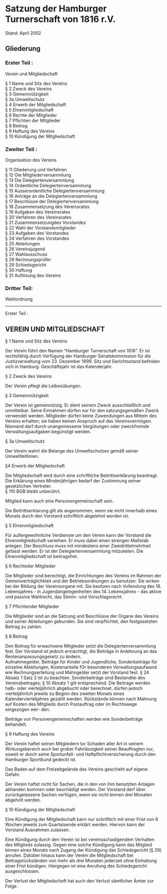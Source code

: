 # Satzung der Hamburger Turnerschaft von 1816 r.V.

Stand: April 2002

## Gliederung

### Erster Teil :

Verein und Mitgliedschaft

§ 1 Name und Sitz des Vereins  
§ 2 Zweck des Vereins  
§ 3 Gemeinnützigkeit  
§ 3a Umweltschutz  
§ 4 Erwerb der Mitgliedschaft  
§ 5 Ehrenmitgliedschaft  
§ 6 Rechte der Mitglieder  
§ 7 Pflichten der Mitglieder  
§ 8 Beitrag  
§ 9 Haftung des Vereins  
§ 10 Kündigung der Mitgliedschaft  

### Zweiter Teil :

Organisation des Vereins

§ 11 Gliederung und Verfahren  
§ 12 Oie Mitgliederversammlung  
§ 13 Die Delegiertenversammlung  
§ 14 Ordentliche Delegiertenversammlung  
§ 15 Ausserordentllche Delegiertenversammlung  
§ 16 Anträge an die Delegiertenversammlung  
§ 17 Beschlüsse der Delegiertenversammlung  
§ 18 Zusammensetzung des Vereinsrates  
§ 19 Aufgaben des Vereinsrates  
§ 20 Verfahren des Vereinsrates  
§ 21 Zusammensetzungdes Vorstandes  
§ 22 Wahl der Vorstandsmitglieder  
§ 23 Aufgaben des Vorstandes  
§ 24 Verfahren des Vorstandes  
§ 25 Abteilungen  
§ 26 Vereinsjugend  
§ 27 Wahlausschuss  
§ 28 Rechnungsprüfer  
§ 29 Schiedsgericht  
§ 30 Haftung  
§ 31 Auflösung des Vereins  

### Dritter Teil:

Wahlordnung

---

Erster Teil :

## VEREIN UND MITGLIEDSCHAFT

§ 1 Name und Sitz des Vereins

Der Verein führt den Namen "Hamburger Turnerschaft von 1816". Er ist rechtsfähig durch Verfügung der Hamburger Senatskommission für die Justizverwaltung vom 23. Dezember 1899. Sitz und Gerichtsstand befinden sich in Hamburg. Geschäftsjahr ist das Kalenderjahr.

§ 2 Zweck des Vereins

Der Verein pflegt die Leibesübungen.

§ 3 Gemeinnützigkeit

Der Verein ist gemeinnützig. Er dient seinem Zweck ausschließlich und unmittelbar. Seine Einnahmen dürfen nur für den satzungsgemäßen Zweck verwendet werden. Mitglieder dürfen keine Zuwendungen aus Mitteln des Vereins erhalten; sie haben keinen Anspruch auf das Vereinsvermögen. Niemand darf
durch unangemessene Vergütungen oder zweckfremde Verwaltungsaufgaben begünstigt werden.

§ 3a Umweltschutz

Der Verein wahrt die Belange des Umweltschutzes gemäß seiner Umweltleitlinien.

§4 Erwerb der Mitgliedschaft

Die Mitgliedschaft wird durch eine schriftliche Beitrittserklärung beantragt. Die Erklärung eines Minderjährigen bedarf der Zustimmung seiner gesetzlichen Vertreter.  
§ 110 BGB bleibt unberührt.

Mitglied kann auch eine Personengemeinschaft sein.

Die Beitrittserklarung gilt als angenommen, wenn sie nicht innerhalb eines Monats durch den Vorstand schriftlich abgelehnt worden ist.

§ 5 Ehrenmitgliedschaft

Für außergewöhnliche Verdienste um den Verein kann der Vorstand die Ehrenmitgliedschaft verleihen. Er muss dabei einen strengen Maßstab anlegen. Der Beschluss muss mit mindestens einer Zweidrittelmehrheit gefasst werden. Er ist der Delegiertenversammlung mitzuteilen. Die Ehrenmitgliedschaft ist beitragsfrei.

§ 6 Rechteder Mitglieder

Die Mitglieder sind berechtigt, die Einrichtungen des Vereins im Rahmen der Gemeinverträglichkleit und der Betriebsordnungen zu benutzen. Sie wirken bei der Bildung der Vereinsorgane mit. Sie besitzen nach Vollendung des 18. Lebensjahres - in Jugendangelegenheiten des 14. Lebensjahres - das aktive und passive Wahlrecht, das Stimm- und Vorschlagsrecht.

§ 7 Pflichtender Mitglieder

Die Mitglieder sind an die Satzung und Beschlüsse der Organe des Vereins
und seiner Abteilungen gebunden. Sie sind verpflichtet, den festgesetzten
Beitrag zu zahlen.

§ 8 Beitrag

Den Beitrag für erwachsene Mitglieder setzt die Delegiertenversammlung fest. Der Vorstand ist jedoch ermächtigt, die Beiträge in Anlehnung an das Rentenanpassungsgesetz zu ändern.  
Aufnahmegelder, Beiträge für Kinder und Jugendliche, Sonderbeiträge für einzelne Abteilungen, Kostenanteile fOr besonderen Verwaltungsaufwand wie
Rechnungserteilung und Mahngelder setzt der Vorstand fest. § 24 Absatz 1
Satz 2 ist zu beachten. Sonderbeiträge sind Bestandtei des Vereinsbeitrages; § 10 Absatz 1 gilt entsprechend.
Die Beitrage werden halb- oder vierteljährlich abgebucht oder berechnet, dürfen jedoch vierteljährlich jeweils zu Beginn des zweiten Monats eines
Kalendervierteljahres gezahlt werden. Rückstände können nach Mahnung auf
Kosten des Mitglieds durch Postauftrag oder im Rechtswege eingezogen wer-
den.

Beiträge von Personengemeinschaften werden wie Sonderbeiträge behandelt.

§ 9 Haftung des Vereins

Der Verein haftet seinen Mitgliedern tor Schaden aller Art in seinem
Wirkungsbereich auch bei grober Fahrlässigkeit seiner Beauftragten nur, soweit er durch seine Sportunfall- und Haftpflichtversicherung durch den Hamburger Sportbund gedeckt ist.

Das Baden auf dem Freizeitgelände des Vereins geschieht auf eigene Gefahr.

Der Verein haftet nicht für Sachen, die in den von ihm benutzten Anlagen abhanden kommen oder beschädigt werden. Der Vorstand darf über zurückgelassene Sachen verfügen, wenn sie nicht binnen drei Monaten abgeholt werden.

§ 10 Kündigung der Mitgliedschaft

Eine Kündigung der Mitgliedschaft kann nur schriftlich mit einer Frist von 6 Wochen jeweils zum Quartalsende erklärt werden. Hiervon kann der Vorstand Ausnahmen zulassen.

Eine Kündigung durch den Verein ist bei vereinsschadigendem Verhalten des
Mitglieds zulassig. Gegen eine solche Kündigung kann das Mitglied binnen eines Monats nach Zugang der Kündigung das Schiedsgericht (§ 29) anrufen.
Datüber hinaus kann der Verein die Mitgliedschaft bei Beitragstückständen von mehr als drei Monaten jederzeit ohne Einhaltung einer Frist kündigen. Hiergegen ist eine Anrufung des Schiedsgericht ausgeschlossen.

Der Verlust der Mitgliedschaft hat auch den Verlust sämtlicher Ämter zur Folge.

